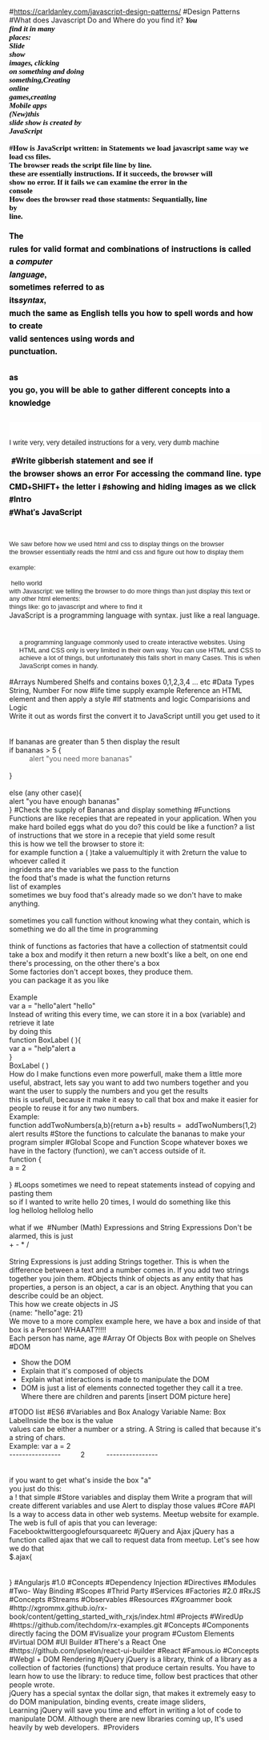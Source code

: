 #https://carldanley.com/javascript-design-patterns/
#Design Patterns
#What does Javascript Do and Where do you find it?
<span style="font-size: 15px; font-family: Verdana; color: rgb(0, 0, 0); font-weight: bold; vertical-align: baseline; white-space: pre-wrap;"><i>You find it in many places:</i><span style="font-size: 15px; font-family: Verdana; color: rgb(0, 0, 0); font-weight: bold; vertical-align: baseline; white-space: pre-wrap;"><i><br></i><span style="font-size: 15px; font-family: Verdana; color: rgb(0, 0, 0); font-weight: bold; vertical-align: baseline; white-space: pre-wrap;"><i>Slide show images,&nbsp;</i><span style="font-size: 15px; font-family: Verdana; color: rgb(0, 0, 0); font-weight: bold; vertical-align: baseline; white-space: pre-wrap;"><i>clicking on something and doing something,</i><span style="font-size: 15px; font-family: Verdana; color: rgb(0, 0, 0); font-weight: bold; vertical-align: baseline; white-space: pre-wrap;"><i>Creating online games,</i><span style="font-size: 15px; font-family: Verdana; color: rgb(0, 0, 0); font-weight: bold; vertical-align: baseline; white-space: pre-wrap;"><i>creating Mobile apps (New)</i><span style="font-size: 15px; font-family: Verdana; color: rgb(0, 0, 0); font-weight: bold; vertical-align: baseline; white-space: pre-wrap;"><i>this slide show is created by JavaScript</i><span style="font-size: 15px; font-family: Verdana; color: rgb(0, 0, 0); font-weight: bold; vertical-align: baseline; white-space: pre-wrap;"><i><br></i>
#How is JavaScript written: in Statements 
we load javascript same way we load css files.&nbsp;<br>The browser reads the script file line by line. these are essentially instructions. If it succeeds, the browser will show no error. If it fails we can examine the error in the console<br>How does the browser read those statments: Sequantially, line by line.<br><br><span style="font-family: 'Helvetica Neue', Helvetica, 'Segoe UI', Arial, freesans, sans-serif; font-size: 16px; line-height: 25.6000003814697px;">The rules for valid format and combinations of instructions is called a&nbsp;<em style="box-sizing: border-box; font-family: 'Helvetica Neue', Helvetica, 'Segoe UI', Arial, freesans, sans-serif; font-size: 16px; line-height: 25.6000003814697px;">computer language</em><span style="font-family: 'Helvetica Neue', Helvetica, 'Segoe UI', Arial, freesans, sans-serif; font-size: 16px; line-height: 25.6000003814697px;">, sometimes referred to as its<em style="box-sizing: border-box; font-family: 'Helvetica Neue', Helvetica, 'Segoe UI', Arial, freesans, sans-serif; font-size: 16px; line-height: 25.6000003814697px;">syntax</em><span style="font-family: 'Helvetica Neue', Helvetica, 'Segoe UI', Arial, freesans, sans-serif; font-size: 16px; line-height: 25.6000003814697px;">, much the same as English tells you how to spell words and how to create valid sentences using words and punctuation.<br><span style="font-family: 'Helvetica Neue', Helvetica, 'Segoe UI', Arial, freesans, sans-serif; font-size: 16px; line-height: 25.6000003814697px;"><br><span style="font-family: 'Helvetica Neue', Helvetica, 'Segoe UI', Arial, freesans, sans-serif; font-size: 16px; line-height: 25.6000003814697px;">as you go, you will be able to gather different concepts into a knowledge<span style="font-family: 'Helvetica Neue', Helvetica, 'Segoe UI', Arial, freesans, sans-serif; font-size: 16px; line-height: 25.6000003814697px;"><br><span style="font-family: 'Helvetica Neue', Helvetica, 'Segoe UI', Arial, freesans, sans-serif; font-size: 16px; line-height: 25.6000003814697px;"><br><table style="margin: 0px; padding: 0px; border: 0px; font-size: 12px; vertical-align: baseline; font-family: Tahoma, Geneva, Arial, sans-serif; line-height: 12px; background-color: rgb(255, 255, 255);"><tbody style="margin: 0px; padding: 0px; border: 0px; vertical-align: baseline;"><tr style="margin: 0px; padding: 0px; border: 0px; vertical-align: baseline;"><td class="answercell" style="margin: 0px; padding: 0px; border: 0px; vertical-align: top;"><div class="post-text" itemprop="text" style="margin: 0px 5px 5px 0px; padding: 0px; border: 0px; font-size: 14px; vertical-align: baseline; width: 660px; word-wrap: break-word; line-height: 18.2000007629395px;"><p style="margin-bottom: 1em; padding: 0px; border: 0px; vertical-align: baseline; clear: both;"><br class="Apple-interchange-newline">I write very, very detailed instructions for a very, very dumb machine</td></tr></tbody></table>
#Write gibberish statement and see if the browser shows an error
For accessing the command line. type CMD+SHIFT+ the letter i
#showing and hiding images as we click
#Intro
#What's JavaScript
<blockquote style="margin: 0 0 0 40px; border: none; padding: 0px;"><span id="docs-internal-guid-d499e770-7436-1deb-17ec-631fa62e6aa6"><br></blockquote><span id="docs-internal-guid-d499e770-7436-1deb-17ec-631fa62e6aa6"><ol class="lr_dct_sf_sens" style="font-family: arial, sans-serif; margin-bottom: 0px; margin-left: 0px; padding-left: 20px; border: 0px; border-image-source: initial; border-image-slice: initial; border-image-width: initial; border-image-outset: initial; border-image-repeat: initial; color: rgb(34, 34, 34); font-size: small; line-height: normal;"><li style="line-height: 1.2; margin: 0px; padding: 0px; border: 0px; list-style: none;"><div style="margin-left: -20px;"><div data-dobid="dfn" style="display: inline;">We saw before how we used html and css to display things on the browser</li></ol><font color="#222222" face="arial, sans-serif" size="2"><span style="line-height: 15.6000003814697px;">the browser essentially reads the html and css and figure out how to display them</font><font color="#222222" face="arial, sans-serif" size="2"><span style="line-height: 15.6000003814697px;"><br></font><font color="#222222" face="arial, sans-serif" size="2"><span style="line-height: 15.6000003814697px;"><br></font><font color="#222222" face="arial, sans-serif" size="2"><span style="line-height: 15.6000003814697px;">example:</font><font color="#222222" face="arial, sans-serif" size="2"><span style="line-height: 15.6000003814697px;"><br></font><font color="#222222" face="arial, sans-serif" size="2"><span style="line-height: 15.6000003814697px;"><style></font><font color="#222222" face="arial, sans-serif" size="2"><span style="line-height: 15.6000003814697px;">p{</font><font color="#222222" face="arial, sans-serif" size="2"><span style="line-height: 15.6000003814697px;">font-size:80px</font><font color="#222222" face="arial, sans-serif" size="2"><span style="line-height: 15.6000003814697px;">}</font><font color="#222222" face="arial, sans-serif" size="2"><span style="line-height: 15.6000003814697px;"></style></font><font color="#222222" face="arial, sans-serif" size="2"><span style="line-height: 15.6000003814697px;"><br></font><font color="#222222" face="arial, sans-serif" size="2"><span style="line-height: 15.6000003814697px;">&nbsp;hello world</font><font color="#222222" face="arial, sans-serif" size="2"><span style="line-height: 15.6000003814697px;"><br></font><font color="#222222" face="arial, sans-serif" size="2"><span style="line-height: 15.6000003814697px;">with Javascript: we telling the browser to do more things than just display this text or any other html elements:</font><font color="#222222" face="arial, sans-serif" size="2"><span style="line-height: 15.6000003814697px;"><br></font><font color="#222222" face="arial, sans-serif" size="2"><span style="line-height: 15.6000003814697px;">things like: go to javascript and where to find it</font><font color="#222222" face="arial, sans-serif" size="2"><span style="line-height: 15.6000003814697px;"><br></font>JavaScript is a programming language with syntax. just like a real language.<ol class="lr_dct_sf_sens" style="font-family: arial, sans-serif; margin-bottom: 0px; margin-left: 0px; padding-left: 20px; border: 0px; border-image-source: initial; border-image-slice: initial; border-image-width: initial; border-image-outset: initial; border-image-repeat: initial; color: rgb(34, 34, 34); font-size: small; line-height: normal;"><li style="line-height: 1.2; margin: 0px; padding: 0px; border: 0px; list-style: none;"><div style="margin-left: -20px;"><div data-dobid="dfn" style="display: inline;"><br></li><li style="line-height: 1.2; margin: 0px; padding: 0px; border: 0px; list-style: none;"><div class="lr_dct_sf_sen vk_txt" style="padding-top: 10px; font-weight: lighter !important;"><div style="margin-left: 20px;"><div style="margin-left: -20px;"><div data-dobid="dfn" style="display: inline;">a programming language commonly used to create interactive websites. Using HTML and CSS only is very limited in their own way. You can use HTML and CSS to achieve a lot of things, but unfortunately this falls short in many Cases. This is when JavaScript comes in handy.</li></ol><font color="#222222" face="arial, sans-serif" size="2"><span style="line-height: 15.6000003814697px;"><br></font>
#Arrays
Numbered Shelfs and contains boxes 0,1,2,3,4 ... etc
#Data Types
String, Number For now
#life time supply example
Reference an HTML element and then apply a style
#If statments and logic
Comparisions and Logic<br>Write it out as words first the convert it to JavaScript untill you get used to it<br><br><br>If bananas are greater than 5 then display the result<br>if bananas > 5 {<br><blockquote style="margin: 0 0 0 40px; border: none; padding: 0px;">alert "you need more bananas"</blockquote><br>}<br><br>else (any other case){<br>alert "you have enough bananas"<br>}
#Check the supply of Bananas and display something
#Functions
Functions are like recepies that are repeated in your application. When you make hard boiled eggs what do you do? this could be like a function? a list of instructions that we store in a recepie that yield some result<br>this is how we tell the browser to store it:<br>for example function a ( )take a valuemultiply it with 2return the value to whoever called it<br>ingridents are the variables we pass to the function&nbsp;<br>the food that's made is what the function returns<br>list of examples<br>sometimes we buy food that's already made so we don't have to make anything.<br><br>sometimes you call function without knowing what they contain, which is something we do all the time in programming<br><br>think of functions as factories that have a collection of statmentsit could take a box and modify it then return a new boxIt's like a belt, on one end there's processing, on the other there's a box<br>Some factories don't accept boxes, they produce them.<br>you can package it as you like<br><br>Example<br>var a = "hello"alert "hello"<br>Instead of writing this every time, we can store it in a box (variable) and retrieve it late<br>by doing this<br>function BoxLabel ( ){<br>var a = "help"alert a<br>}<br>BoxLabel ( )<br>How do I make functions even more powerfull, make them a little more useful, abstract, lets say you want to add two numbers together and you want the user to supply the numbers and you get the results<br>this is usefull, because it make it easy to call that box and make it easier for people to reuse it for any two numbers.<br>Example:<br>function addTwoNumbers(a,b){return a+b}&nbsp;results = &nbsp;addTwoNumbers(1,2)<br>alert results
#Store the functions to calculate the bananas to make your program simpler
#Global Scope and Function Scope
whatever boxes we have in the factory (function), we can't access outside of it.<br>function {<br>a = 2<br><br>}
#Loops
sometimes we need to repeat statements instead of copying and pasting them&nbsp;<br>so if I wanted to write hello 20 times, I would do something like this<br>log hellolog hellolog hello<br><br>what if we&nbsp;
#Number (Math) Expressions and String Expressions
Don't be alarmed, this is just<br>+ - * /<br><br>String Expressions is just adding Strings together. This is when the difference between a text and a number comes in. If you add two strings together you join them.
#Objects
think of objects as any entity that has properties, a person is an object, a car is an object. Anything that you can describe could be an object.<br>This how we create objects in JS<br>{name: "hello"age: 21}<br>We move to a more complex example here, we have a box and inside of that box is a Person! WHAAAT?!!!!<br>Each person has name, age
#Array Of Objects
Box with people on Shelves
#DOM
<ul><li>Show the DOM</li><li>Explain that it's composed of objects</li><li>Explain what interactions is made to manipulate the DOM</li><li>DOM is just a list of elements connected together they call it a tree. Where there are children and parents [insert DOM picture here]</li></ul>
#TODO list
#ES6
#Variables and Box Analogy
Variable Name: Box LabelInside the box is the value<br>values can be either a number or a string. A String is called that because it's a string of chars.<br>Example:&nbsp;var a = 2<br>----------------&nbsp; &nbsp; &nbsp; &nbsp; &nbsp; 2 &nbsp; &nbsp; &nbsp; &nbsp; &nbsp;&nbsp;----------------<br><br><br>if you want to get what's inside the box "a"<br>you just do this:<br>a ! that simple
#Store variables and display them
Write a program that will create different variables and use Alert to display those values
#Core
#API
Is a way to access data in other web systems. Meetup website for example. The web is full of apis that you can leverage:<br>Facebooktwittergooglefoursquareetc
#jQuery and Ajax
jQuery has a function called ajax that we call to request data from meetup. Let's see how we do that<br>$.ajax{<br><br><br>}
#Angularjs
#1.0
#Concepts
#Dependency Injection
#Directives
#Modules
#Two- Way Binding
#Scopes
#Thrid Party
#Services
#Factories
#2.0
#RxJS
#Concepts
#Streams
#Observables
#Resources
#Xgroammer book
#http://xgrommx.github.io/rx-book/content/getting_started_with_rxjs/index.html
#Projects
#WiredUp
#https://github.com/itechdom/rx-examples.git
#Concepts
#Components directly facing the DOM
#Visualize your program
#Custom Elements
#Virtual DOM
#UI Builder
#There's a React One
#https://github.com/ipselon/react-ui-builder
#React
#Famous.io
#Concepts
#Webgl + DOM Rendering
#jQuery
jQuery is a library, think of a library as a collection of factories (functions) that produce certain results. You have to learn how to use the library: to reduce time, follow best practices that other people wrote.<br>jQuery has a special syntax the dollar sign, that makes it extremely easy to do DOM manipulation, binding events, create image sliders,&nbsp;<br>Learning jQuery will save you time and effort in writing a lot of code to manipulate DOM. Although there are new libraries coming up, It's used heavily by web developers.&nbsp;
#Providers
